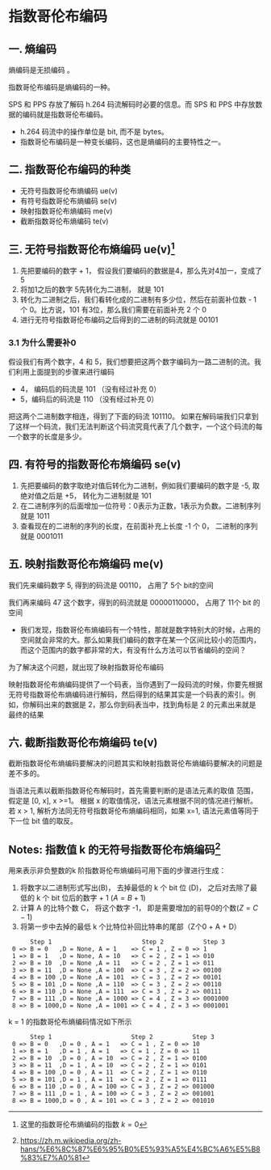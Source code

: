# 指数哥伦布编码

## 一. 熵编码

熵编码是无损编码 。

指数哥伦布编码是熵编码的一种。

SPS 和 PPS 存放了解码 h.264 码流解码时必要的信息。而 SPS 和 PPS 中存放数据的编码就是指数哥伦布编码。

* h.264 码流中的操作单位是 bit, 而不是 bytes。
* 指数哥伦布编码是一种变长编码，这也是熵编码的主要特性之一。

## 二. 指数哥伦布编码的种类

* 无符号指数哥伦布熵编码 ue(v)
* 有符号指数哥伦布熵编码 se(v)
* 映射指数哥伦布熵编码 me(v)
* 截断指数哥伦布熵编码 te(v)

## 三. 无符号指数哥伦布熵编码 ue(v)[^1]

1. 先把要编码的数字 + 1， 假设我们要编码的数据是4，那么先对4加一，变成了5
2. 将加1之后的数字 5先转化为二进制， 就是 101
3. 转化为二进制之后，我们看转化成的二进制有多少位，然后在前面补位数 - 1 个 0。比方说，101 有3位，那么我们需要在前面补充 2 个 0
4. 进行无符号指数哥伦布编码之后得到的二进制的码流就是 00101

### 3.1 为什么需要补0

假设我们有两个数字，4 和 5，我们想要把这两个数字编码为一路二进制的流。我们利用上面提到的步骤来进行编码

* 4， 编码后的码流是 101 （没有经过补充  0）
* 5，编码后的码流是 110 （没有经过补充 0）

把这两个二进制数字相连，得到了下面的码流 101110。 如果在解码端我们只拿到了这样一个码流，我们无法判断这个码流究竟代表了几个数字，一个这个码流的每一个数字的长度是多少。

 ## 四. 有符号的指数哥伦布熵编码 se(v)

1. 先把要编码的数字取绝对值后转化为二进制，例如我们要编码的数字是 -5, 取绝对值之后是 +5， 转化为二进制就是 101
2. 在二进制序列的后面增加一位符号：0表示为正数，1表示为负数。二进制序列就是 1011
3. 查看现在的二进制的序列的长度，在前面补充上长度 -1 个 0， 二进制的序列就是 0001011

## 五. 映射指数哥伦布熵编码 me(v)

我们先来编码数字 5, 得到的码流是 00110， 占用了 5个 bit的空间

我们再来编码 47 这个数字，得到的码流就是 00000110000， 占用了 11个 bit 的空间

* 我们发现，指数哥伦布熵编码有一个特性，那就是数字特别大的时候，占用的空间就会非常的大。那么如果我们编码的数字在某一个区间比较小的范围内，而这个范围内的数字都非常的大，有没有什么方法可以节省编码的空间？

为了解决这个问题，就出现了映射指数哥伦布编码

映射指数哥伦布熵编码提供了一个码表，当你遇到了一段码流的时候，你要先根据无符号指数哥伦布熵编码进行解码，然后得到的结果其实是一个码表的索引。例如，你解码出来的数据是 2，那么你到码表当中，找到角标是 2 的元素出来就是最终的结果

## 六. 截断指数哥伦布熵编码 te(v)

截断指数哥伦布熵编码要解决的问题其实和映射指数哥伦布熵编码要解决的问题是差不多的。

当语法元素以截断指数哥伦布解码时，首先需要判断的是语法元素的取值 范围，假定是 [0, x], x >=1。 根据 x 的取值情况，语法元素根据不同的情况进行解析。若 x > 1, 解析方法同无符号指数哥伦布熵编码相同，如果 x=1, 语法元素值等同于下一位 bit 值的取反。



## Notes:  指数值 k 的无符号指数哥伦布熵编码[^2]

用来表示非负整数的k 阶指数哥伦布熵编码可用下面的步骤进行生成：

1. 将数字以二进制形式写出(B)， 去掉最低的 k 个 bit 位 (D)， 之后对去除了最低的 k 个 bit 位后的数字 + 1 ($A = B + 1$)
2. 计算 A 的比特个数 C， 将这个数字 -1， 即是需要增加的前导0的个数($Z = C - 1$)
3. 将第一步中去掉的最低 k 个比特位补回比特串的尾部（Z个0 + A + D）

 ```
       Step 1                         Step 2           Step 3 
  0 => B = 0   ,D = None, A = 1    => C = 1 , Z = 0 => 1
  1 => B = 1   ,D = None, A = 10   => C = 2 , Z = 1 => 010
  2 => B = 10  ,D = None ,A = 11   => C = 2 , Z = 1 => 011
  3 => B = 11  ,D = None ,A = 100  => C = 3 , Z = 2 => 00100
  4 => B = 100 ,D = None ,A = 101  => C = 3 , Z = 2 => 00101
  5 => B = 101 ,D = None ,A = 110  => C = 3 , Z = 2 => 00110
  6 => B = 110 ,D = None ,A = 111  => C = 3 , Z = 2 => 00111
  7 => B = 111 ,D = None ,A = 1000 => C = 4 , Z = 3 => 0001000
  8 => B = 1000,D = None ,A = 1001 => C = 4 , Z = 3 => 0001001
 ```

k = 1 的指数哥伦布熵编码情况如下所示

```
      Step 1                      Step 2           Step 3
 0 => B = 0   ,D = 0 , A = 1   => C = 1 , Z = 0 => 10
 1 => B = 1   ,D = 1 , A = 1   => C = 1 , Z = 0 => 11
 2 => B = 10  ,D = 0 , A = 10  => C = 2 , Z = 1 => 0100
 3 => B = 11  ,D = 1 , A = 10  => C = 2 , Z = 1 => 0101
 4 => B = 100 ,D = 0 , A = 11  => C = 2 , Z = 1 => 0110
 5 => B = 101 ,D = 1 , A = 11  => C = 2 , Z = 1 => 0111
 6 => B = 110 ,D = 0 , A = 100 => C = 3 , Z = 2 => 001000
 7 => B = 111 ,D = 1 , A = 100 => C = 3 , Z = 2 => 001001
 8 => B = 1000,D = 0 , A = 101 => C = 3 , Z = 2 => 001010
```





[^1]: 这里的指数哥伦布熵编码的指数 $k = 0$ 
[^2]: https://zh.m.wikipedia.org/zh-hans/%E6%8C%87%E6%95%B0%E5%93%A5%E4%BC%A6%E5%B8%83%E7%A0%81



